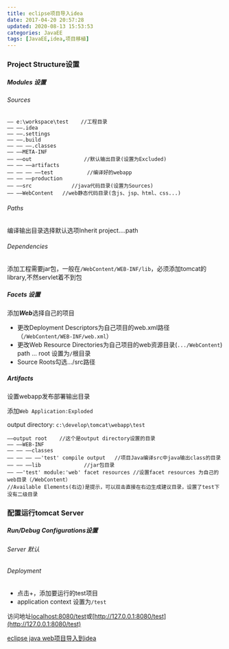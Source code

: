 ```yaml
---
title: eclipse项目导入idea
date: 2017-04-20 20:57:28
updated: 2020-08-13 15:53:53
categories: JavaEE
tags: [JavaEE,idea,项目移植]
---
```


###  Project Structure设置

##### Modules 设置

###### Sources

```
—— e:\workspace\test    //工程目录
—— ——.idea
—— ——.settings
—— ——.build
—— —— ——.classes
—— ——META-INF
—— ——out                 //默认输出目录(设置为Excluded)
—— —— ——artifacts
—— —— —— ——test           //编译好的webapp
—— —— ——production
—— ——src             //java代码目录(设置为Sources)
—— ——WebContent   //web静态代码目录(含js、jsp、html、css...)
```

###### Paths

编译输出目录选择默认选项Inherit project....path

###### Dependencies

添加工程需要jar包，一般在`/WebContent/WEB-INF/lib`，必须添加tomcat的library,不然servlet着不到包

##### Facets 设置

添加***Web***选择自己的项目

* 更改Deployment Descriptors为自己项目的web.xml路径（`/WebContent/WEB-INF/web.xml`）
* 更改Web Resource Directories为自己项目的web资源目录(`.../WebContent`)  path ... root 设置为`/`根目录
* Source Roots勾选.../src路径

##### Artifacts

设置webapp发布部署输出目录

 添加`Web Application:Exploded`

output directory: `c:\develop\tomcat\webapp\test`

```
——output root    //这个是output directory设置的目录
—— ——WEB-INF
—— —— ——classes
—— —— —— ——'test' compile output   //项目Java编译src中java输出class的目录
—— —— ——lib              //jar包目录
—— ——'test' module:'web' facet resources //设置facet resources 为自己的web目录（/WebContent）
//Available Elements(右边)是提示，可以双击直接在右边生成建议目录，设置了test下没有二级目录
```

### 配置运行tomcat Server

##### Run/Debug Configurations设置

###### Server 默认

###### Deployment   

* 点击+，添加要运行的test项目
* application context 设置为`/test`

访问地址[localhost:8080/test](localhost:8080/test)或[http://127.0.0.1:8080/test](http://127.0.0.1:8080/test)

[eclipse java web项目导入到idea](http://jingyan.baidu.com/article/ca41422f2145641eae99edb9.html)